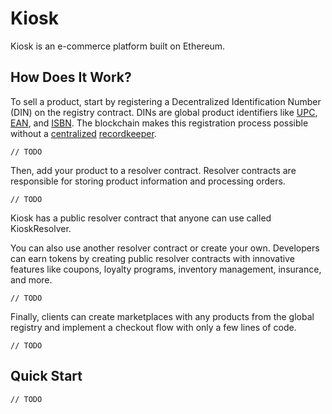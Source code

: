 # Kiosk

Kiosk is an e-commerce platform built on Ethereum.

## How Does It Work?

To sell a product, start by registering a Decentralized Identification Number (DIN) on the registry contract. DINs are global product identifiers like [UPC](https://en.wikipedia.org/wiki/Universal_Product_Code), [EAN](https://en.wikipedia.org/wiki/International_Article_Number), and [ISBN](https://en.wikipedia.org/wiki/International_Standard_Book_Number). The blockchain makes this registration process possible without a [centralized](https://www.gs1.org/barcodes) [recordkeeper](http://www.bowker.com/products/ISBN-US.html).

` // TODO `

Then, add your product to a resolver contract. Resolver contracts are responsible for storing product information and processing orders.

` // TODO `

Kiosk has a public resolver contract that anyone can use called KioskResolver.

You can also use another resolver contract or create your own. Developers can earn tokens by creating public resolver contracts with innovative features like coupons, loyalty programs, inventory management, insurance, and more.

` // TODO `

Finally, clients can create marketplaces with any products from the global registry and implement a checkout flow with only a few lines of code.

` // TODO ` 

## Quick Start

` // TODO `